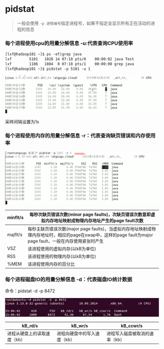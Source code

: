 # pidstat 

> 一般会使用 `-p 进程编号`指定进程号，如果不指定会显示所有正在活动的进程的信息

### 每个进程使用cpu的用量分解信息  -u:代表查询CPU使用率 

```
[lxf@hadoop101 ~]$ ps -ef|grep java
lxf        5101   1028 14 07:18 pts/0    00:00:02 java Test
lxf        1186   1084  0 07:18 pts/1    00:00:00 grep java
[lxf@hadoop101 ~]$ pidstat -p 5101 -u 1
```

![20190603195053](assets/20190603195053.png)

采样间隔设置为1s

### 每个进程使用内存的用量分解信息  -r：代表查询缺页错误和内存使用率

![pid111](assets/pid111.png)

| minflt/s | 每秒次缺页错误次数(minor page faults)，次缺页错误次数意即虚拟内存地址映射成物理内存地址产生的page fault次数 |
| -------- | ------------------------------------------------------------ |
| majflt/s | 每秒主缺页错误次数(major page faults)，当虚拟内存地址映射成物理内存地址时，相应的page在swap中，这样的page fault为major page fault，一般在内存使用紧张时产生 |
| VSZ      | 该进程使用的虚拟内存(以kB为单位)                             |
| RSS      | 该进程使用的物理内存(以kB为单位)                             |
| %MEM     | 该进程使用内存的百分比                                       |

### 每个进程磁盘IO的用量分解信息 -d：代表磁盘IO统计数据

命令：pidstat -d -p 8472

![pidstat io](assets/141120073495773.jpg)

| **kB_rd/s**                  | **kB_wr/s**                  | **kB_ccwr/s**                  |
| ---------------------------- | ---------------------------- | ------------------------------ |
| 进程从硬盘上的读取速度（kb） | 进程向硬盘中的写入速度（kb） | 进程写入磁盘被取消的速率（kb） |

